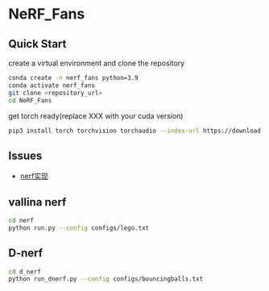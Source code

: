 # NeRF_Fans
## Quick Start
create a virtual environment and clone the repository
  ```bash
  conda create -n nerf_fans python=3.9
  conda activate nerf_fans
  git clone <repository_url>
  cd NeRF_Fans
  ```
get torch ready(replace XXX with your cuda version)
```bash  
pip3 install torch torchvision torchaudio --index-url https://download.pytorch.org/whl/cuXXX
```
## Issues


- [nerf实现](https://github.com/yenchenlin/nerf-pytorch)

## vallina nerf
  ```bash
  cd nerf
  python run.py --config configs/lego.txt
  ```
## D-nerf
  ```bash
  cd d_nerf
  python run_dnerf.py --config configs/bouncingballs.txt
  ```




